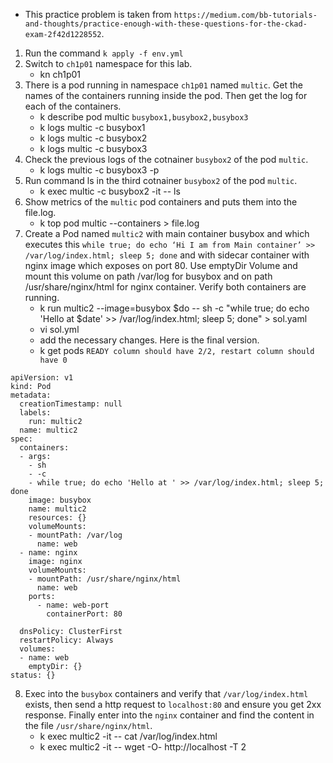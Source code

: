 - This practice problem is taken from `https://medium.com/bb-tutorials-and-thoughts/practice-enough-with-these-questions-for-the-ckad-exam-2f42d1228552`.
1. Run the command `k apply -f env.yml`
2. Switch to `ch1p01` namespace for this lab.
    -  kn ch1p01
3. There is a pod running in namespace `ch1p01` named `multic`. Get the names of the containers running inside the pod. Then get the log for each of the containers.
    - k describe pod multic `busybox1,busybox2,busybox3`
    - k logs multic -c busybox1
    - k logs multic -c busybox2
    - k logs multic -c busybox3
4.  Check the previous logs of the cotnainer `busybox2` of the pod `multic`.
    - k logs multic -c busybox3 -p
5.  Run command ls in the third cotnainer `busybox2` of the pod `multic`.
    - k exec multic -c busybox2 -it -- ls
6. Show metrics of the `multic` pod containers and puts them into the file.log.
    - k top pod multic --containers > file.log
7. Create a Pod named `multic2` with main container busybox and which executes this `while true; do echo ‘Hi I am from Main container’ >> /var/log/index.html; sleep 5; done` and with sidecar container with nginx image which exposes on port 80. Use emptyDir Volume and mount this volume on path /var/log for busybox and on path /usr/share/nginx/html for nginx container. Verify both containers are running.
    - k run multic2 --image=busybox $do  -- sh -c "while true; do echo 'Hello at $date' >> /var/log/index.html; sleep 5; done" > sol.yaml
    - vi sol.yml
    - add the necessary changes. Here is the final version.
    - k get pods `READY column should have 2/2, restart column should have 0`

```
apiVersion: v1
kind: Pod
metadata:
  creationTimestamp: null
  labels:
    run: multic2
  name: multic2
spec:
  containers:
  - args:
    - sh
    - -c
    - while true; do echo 'Hello at ' >> /var/log/index.html; sleep 5; done
    image: busybox
    name: multic2
    resources: {}
    volumeMounts:
    - mountPath: /var/log
      name: web
  - name: nginx
    image: nginx
    volumeMounts:
    - mountPath: /usr/share/nginx/html
      name: web
    ports:
      - name: web-port
        containerPort: 80

  dnsPolicy: ClusterFirst
  restartPolicy: Always
  volumes:
  - name: web
    emptyDir: {}
status: {}

```
8. Exec into the `busybox` containers and verify that `/var/log/index.html` exists, then send a http request to `localhost:80` and ensure you get 2xx response. Finally enter into the `nginx` container and find the content in the file `/usr/share/nginx/html`.
    - k exec multic2 -it -- cat /var/log/index.html
    - k exec multic2 -it -- wget -O- http://localhost -T 2